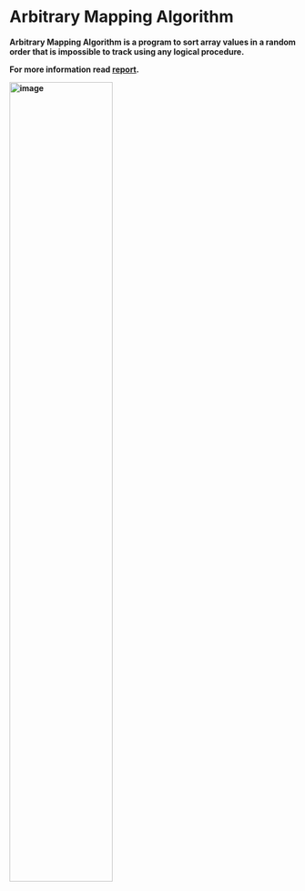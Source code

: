 # Arbitrary Mapping Algorithm

<p><strong>Arbitrary Mapping Algorithm<strong> is a program to sort array values in a random order that is impossible to track using any logical procedure.<p>
<p>For more information read <a href = "https://github.com/JayedRafiProjects/arbritary_mapping_algorithm/blob/main/report.pdf">report</a>.<p>
<a href ="https://github.com/JayedRafiProjects/arbritary_mapping_algorithm"><img src="https://github.com/JayedRafiProjects/arbritary_mapping_algorithm/blob/main/image.jpg" alt="image" style="width: 60%;"></a>
